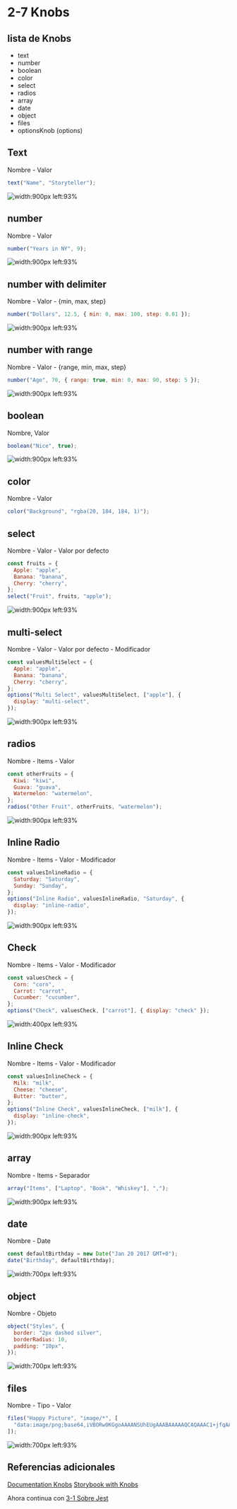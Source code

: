# 2-7 Knobs

## lista de Knobs

- text
- number
- boolean
- color
- select
- radios
- array
- date
- object
- files
- optionsKnob (options)

## Text

Nombre - Valor

```jsx
text("Name", "Storyteller");
```

![width:900px left:93%](text.PNG)

## number

Nombre - Valor

```jsx
number("Years in NY", 9);
```

![width:900px left:93%](number.PNG)

## number with delimiter

Nombre - Valor - {min, max, step}

```jsx
number("Dollars", 12.5, { min: 0, max: 100, step: 0.01 });
```

![width:900px left:93%](number-with-range.PNG)

## number with range

Nombre - Valor - {range, min, max, step}

```jsx
number("Age", 70, { range: true, min: 0, max: 90, step: 5 });
```

![width:900px left:93%](number-with-range2.PNG)

## boolean

Nombre, Valor

```jsx
boolean("Nice", true);
```

![width:900px left:93%](boolean.PNG)

## color

Nombre - Valor

```jsx
color("Background", "rgba(20, 184, 184, 1)");
```

## select

Nombre - Valor - Valor por defecto

```jsx
const fruits = {
  Apple: "apple",
  Banana: "banana",
  Cherry: "cherry",
};
select("Fruit", fruits, "apple");
```

![width:900px left:93%](select.PNG)

## multi-select

Nombre - Valor - Valor por defecto - Modificador

```jsx
const valuesMultiSelect = {
  Apple: "apple",
  Banana: "banana",
  Cherry: "cherry",
};
options("Multi Select", valuesMultiSelect, ["apple"], {
  display: "multi-select",
});
```

![width:900px left:93%](multi-select.PNG)

## radios

Nombre - Items - Valor

```jsx
const otherFruits = {
  Kiwi: "kiwi",
  Guava: "guava",
  Watermelon: "watermelon",
};
radios("Other Fruit", otherFruits, "watermelon");
```

![width:900px left:93%](radios.PNG)

## Inline Radio

Nombre - Items - Valor - Modificador

```jsx
const valuesInlineRadio = {
  Saturday: "Saturday",
  Sunday: "Sunday",
};
options("Inline Radio", valuesInlineRadio, "Saturday", {
  display: "inline-radio",
});
```

![width:900px left:93%](inline-radio.PNG)

## Check

Nombre - Items - Valor - Modificador

```jsx
const valuesCheck = {
  Corn: "corn",
  Carrot: "carrot",
  Cucumber: "cucumber",
};
options("Check", valuesCheck, ["carrot"], { display: "check" });
```

![width:400px left:93%](check.PNG)

## Inline Check

Nombre - Items - Valor - Modificador

```jsx
const valuesInlineCheck = {
  Milk: "milk",
  Cheese: "cheese",
  Butter: "butter",
};
options("Inline Check", valuesInlineCheck, ["milk"], {
  display: "inline-check",
});
```

![width:900px left:93%](inline-check.PNG)

## array

Nombre - Items - Separador

```jsx
array("Items", ["Laptop", "Book", "Whiskey"], ",");
```

![width:900px left:93%](array.PNG)

## date

Nombre - Date

```jsx
const defaultBirthday = new Date("Jan 20 2017 GMT+0");
date("Birthday", defaultBirthday);
```

![width:700px left:93%](date.PNG)

## object

Nombre - Objeto

```jsx
object("Styles", {
  border: "2px dashed silver",
  borderRadius: 10,
  padding: "10px",
});
```

![width:700px left:93%](object.PNG)

## files

Nombre - Tipo - Valor

```jsx
files("Happy Picture", "image/*", [
  "data:image/png;base64,iVBORw0KGgoAAAANSUhEUgAAABAAAAAQCAQAAAC1+jfqAAAABGdBTUEAALGPC/xhBQAAACBjSFJNAAB6JgAAgIQAAPoAAACA6AAAdTAAAOpgAAA6mAAAF3CculE8AAAAAmJLR0QA/4ePzL8AAAAHdElNRQfiARwMCyEWcOFPAAAAP0lEQVQoz8WQMQoAIAwDL/7/z3GwghSp4KDZyiUpBMCYUgd8rehtH16/l3XewgU2KAzapjXBbNFaPS6lDMlKB6OiDv3iAH1OAAAAJXRFWHRkYXRlOmNyZWF0ZQAyMDE4LTAxLTI4VDEyOjExOjMzLTA3OjAwlAHQBgAAACV0RVh0ZGF0ZTptb2RpZnkAMjAxOC0wMS0yOFQxMjoxMTozMy0wNzowMOVcaLoAAAAASUVORK5CYII=",
]);
```

![width:700px left:93%](files.PNG)

## Referencias adicionales

[Documentation Knobs](https://github.com/storybookjs/storybook/tree/master/addons/knobs)
[Storybook with Knobs](https://storybooks-official.netlify.app/?path=/story/addons-knobs-withknobs--optionsknob)

Ahora continua con [3-1 Sobre Jest](../3-unit-testing/3-1-sobre-jest.md)
